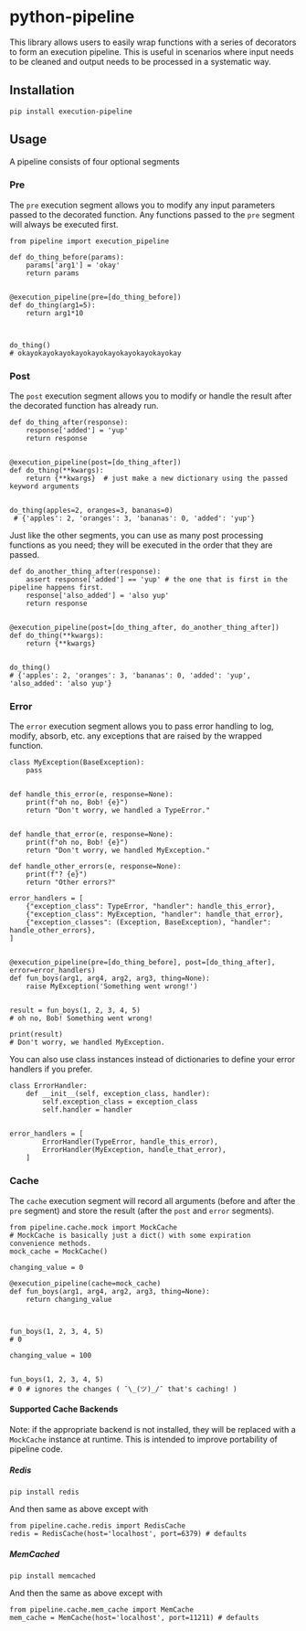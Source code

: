 # python-pipeline

This library allows users to easily wrap functions with a series of decorators to form 
an execution pipeline. 
This is useful in scenarios where input needs to be cleaned and output needs to be processed in a systematic way.

## Installation
    pip install execution-pipeline


## Usage
A pipeline consists of four optional segments
### Pre
The `pre` execution segment allows you to modify any input parameters passed to the decorated function. Any functions 
passed to the `pre` segment will always be executed first.

    from pipeline import execution_pipeline

    def do_thing_before(params):
        params['arg1'] = 'okay'
        return params


    @execution_pipeline(pre=[do_thing_before])
    def do_thing(arg1=5):
        return arg1*10
     
    
    
    do_thing()
    # okayokayokayokayokayokayokayokayokayokay


### Post
The `post` execution segment allows you to modify or handle the result after the decorated function has already run.

    def do_thing_after(response):
        response['added'] = 'yup'
        return response
        
        
    @execution_pipeline(post=[do_thing_after])
    def do_thing(**kwargs):
        return {**kwargs}  # just make a new dictionary using the passed keyword arguments
        
        
    do_thing(apples=2, oranges=3, bananas=0)
     # {'apples': 2, 'oranges': 3, 'bananas': 0, 'added': 'yup'}
     
Just like the other segments, you can use as many post processing functions as you need; they will be executed in the order
that they are passed.


    def do_another_thing_after(response):
        assert response['added'] == 'yup' # the one that is first in the pipeline happens first.
        response['also_added'] = 'also yup'
        return response
    
    
    @execution_pipeline(post=[do_thing_after, do_another_thing_after])
    def do_thing(**kwargs):
        return {**kwargs}
        
     
    do_thing()
    # {'apples': 2, 'oranges': 3, 'bananas': 0, 'added': 'yup', 'also_added': 'also yup'}
        
### Error
The `error` execution segment allows you to pass error handling to log, modify, absorb, etc. any exceptions that are 
raised by the wrapped function.


    class MyException(BaseException):
        pass
        
    
    def handle_this_error(e, response=None):
        print(f"oh no, Bob! {e}")
        return "Don't worry, we handled a TypeError."
    
    
    def handle_that_error(e, response=None):
        print(f"oh no, Bob! {e}")
        return "Don't worry, we handled MyException."
        
    def handle_other_errors(e, response=None):
        print(f"? {e}")
        return "Other errors?"
        
    error_handlers = [
        {"exception_class": TypeError, "handler": handle_this_error},
        {"exception_class": MyException, "handler": handle_that_error},
        {"exception_classes": (Exception, BaseException), "handler": handle_other_errors},
    ]
    
    
    @execution_pipeline(pre=[do_thing_before], post=[do_thing_after], error=error_handlers)
    def fun_boys(arg1, arg4, arg2, arg3, thing=None):
        raise MyException('Something went wrong!')
        
    
    result = fun_boys(1, 2, 3, 4, 5)
    # oh no, Bob! Something went wrong!
    
    print(result) 
    # Don't worry, we handled MyException.
    
You can also use class instances instead of dictionaries to define your error handlers if you prefer.

```
class ErrorHandler:
    def __init__(self, exception_class, handler):
        self.exception_class = exception_class
        self.handler = handler
        

error_handlers = [
        ErrorHandler(TypeError, handle_this_error),
        ErrorHandler(MyException, handle_that_error),
    ]
```
    
### Cache
The `cache` execution segment will record all arguments (before and after the `pre` segment) and store the result 
(after the `post` and `error` segments). 

    from pipeline.cache.mock import MockCache
    # MockCache is basically just a dict() with some expiration convenience methods.
    mock_cache = MockCache()
    
    changing_value = 0
    
    @execution_pipeline(cache=mock_cache)
    def fun_boys(arg1, arg4, arg2, arg3, thing=None):
        return changing_value
        
    
        
    fun_boys(1, 2, 3, 4, 5)
    # 0
    
    changing_value = 100
    
    
    fun_boys(1, 2, 3, 4, 5)
    # 0 # ignores the changes ( ¯\_(ツ)_/¯ that's caching! ) 
        
#### Supported Cache Backends
Note: if the appropriate backend is not installed, they will be replaced with a `MockCache` instance at runtime. This 
is intended to improve portability of pipeline code. 

##### Redis
```
pip install redis
```
And then same as above except with

    from pipeline.cache.redis import RedisCache
    redis = RedisCache(host='localhost', port=6379) # defaults
    
    
##### MemCached
```
pip install memcached
```
And then the same as above except with

    from pipeline.cache.mem_cache import MemCache 
    mem_cache = MemCache(host='localhost', port=11211) # defaults


